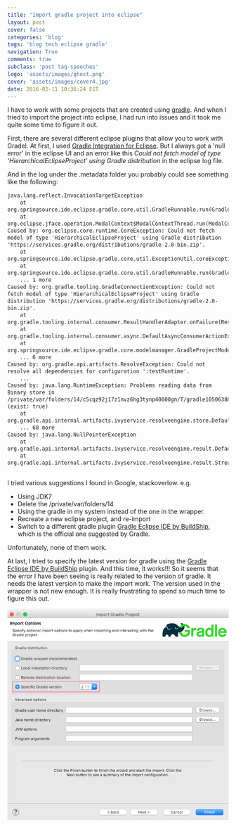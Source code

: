 ```yaml
---
title: "Import gradle project into eclipse"
layout: post
cover: false
categories: 'blog'
tags: 'blog tech eclipse gradle'
navigation: True
comments: true
subclass: 'post tag-speeches'
logo: 'assets/images/ghost.png'
cover: 'assets/images/cover4.jpg'
date: 2016-02-11 10:36:24 EST
---
```


I have to work with some projects that are created using [gradle](http://gradle.org/). And when I tried to import the project into eclipse, I had run into issues and it took me quite some time to figure it out.

First, there are several different eclipse plugins that allow you to work with Gradel. At first, I used [Gradle Integration for Eclipse](https://marketplace.eclipse.org/content/gradle-integration-eclipse-0). But I always got a 'null error' in the eclipse UI and an error like this *Could not fetch model of type 'HierarchicalEclipseProject' using Gradle distribution* in the eclipse log file. 

And in the log under the .metadata folder you probably could see something like the following:

```
java.lang.reflect.InvocationTargetException
	at org.springsource.ide.eclipse.gradle.core.util.GradleRunnable.run(GradleRunnable.java:112)
	at org.eclipse.jface.operation.ModalContext$ModalContextThread.run(ModalContext.java:119)
Caused by: org.eclipse.core.runtime.CoreException: Could not fetch model of type 'HierarchicalEclipseProject' using Gradle distribution 'https://services.gradle.org/distributions/gradle-2.0-bin.zip'.
	at org.springsource.ide.eclipse.gradle.core.util.ExceptionUtil.coreException(ExceptionUtil.java:40)
	at org.springsource.ide.eclipse.gradle.core.util.GradleRunnable.run(GradleRunnable.java:104)
	... 1 more
Caused by: org.gradle.tooling.GradleConnectionException: Could not fetch model of type 'HierarchicalEclipseProject' using Gradle distribution 'https://services.gradle.org/distributions/gradle-2.0-bin.zip'.
	at org.gradle.tooling.internal.consumer.ResultHandlerAdapter.onFailure(ResultHandlerAdapter.java:59)
	at org.gradle.tooling.internal.consumer.async.DefaultAsyncConsumerActionExecutor$1$1.run(DefaultAsyncConsumerActionExecutor.java:57)
	at org.springsource.ide.eclipse.gradle.core.modelmanager.GradleProjectModelManager.getModelInternal(GradleProjectModelManager.java:141)
	... 6 more
Caused by: org.gradle.api.artifacts.ResolveException: Could not resolve all dependencies for configuration ':testRuntime'.
    ...
Caused by: java.lang.RuntimeException: Problems reading data from Binary store in /private/var/folders/14/c5cqz92j17z1nvz6hg3tynp40000gn/T/gradle105063885390697438.bin (exist: true)
	at org.gradle.api.internal.artifacts.ivyservice.resolveengine.store.DefaultBinaryStore$SimpleBinaryData.read(DefaultBinaryStore.java:126)
	... 68 more
Caused by: java.lang.NullPointerException
	at org.gradle.api.internal.artifacts.ivyservice.resolveengine.result.DefaultResolutionResultBuilder.resolvedConfiguration(DefaultResolutionResultBuilder.java:61)
	at org.gradle.api.internal.artifacts.ivyservice.resolveengine.result.StreamingResolutionResultBuilder$RootFactory.deserialize(StreamingResolutionResultBuilder.java:184)
	
```

I tried various suggestions I found in Google, stackoverlow. e.g. 

- Using JDK7
- Delete the /private/var/folders/14
- Using the gradle in my system instead of the one in the wrapper.
- Recreate a new eclipse project, and re-import
- Switch to a different gradle plugin [Gradle Eclipse IDE by BuildShip](http://gradle.org/eclipse/), which is the official one suggested by Gradle. 

Unfortunately, none of them work. 

At last, I tried to specify the latest version for gradle using the [Gradle Eclipse IDE by BuildShip](http://gradle.org/eclipse/) plugin. And this time, it works!!! So it seems that the error I have been seeing is really related to the version of gradle. It needs the latest version to make the import work. The version used in the wrapper is not new enough. It is really frustrating to spend so much time to figure this out. 

![Configure the gradle version](/images/gradle_import.png)


